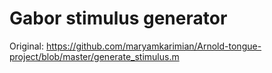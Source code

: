 # Gabor stimulus generator
Original: https://github.com/maryamkarimian/Arnold-tongue-project/blob/master/generate_stimulus.m 
